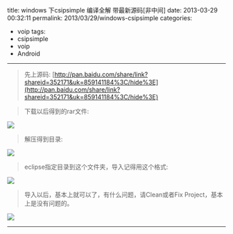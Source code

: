 title: windows 下csipsimple 编译全解 带最新源码[非中间]
date: 2013-03-29 00:32:11
permalink: 2013/03/29/windows-csipsimple
categories:
- voip
tags:
- csipsimple
- voip
- Android

---

> 先上源码: [http://pan.baidu.com/share/link?shareid=352171&uk=859141184%3C/hide%3E](http://pan.baidu.com/share/link?shareid=352171&uk=859141184%3C/hide%3E)

<!--more-->

> 下载以后得到的rar文件:

![](/img/w-csip-1.png)

> 解压得到目录:

![](/img/w-csip-2.png)

> eclipse指定目录到这个文件夹，导入记得用这个格式:

![](/img/w-csip-3.png)

> 导入以后，基本上就可以了，有什么问题，请Clean或者Fix Project，基本上是没有问题的。

![](/img/w-csip-4.png)

---
